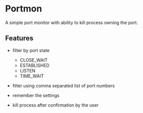# Portmon

A simple port monitor with ability to kill process owning the port.

## Features

- filter by port state
  - CLOSE_WAIT
  - ESTABLISHED
  - LISTEN
  - TIME_WAIT

- filter using comma separated list of port numbers
- remember the settings
- kill process after confirmation by the user